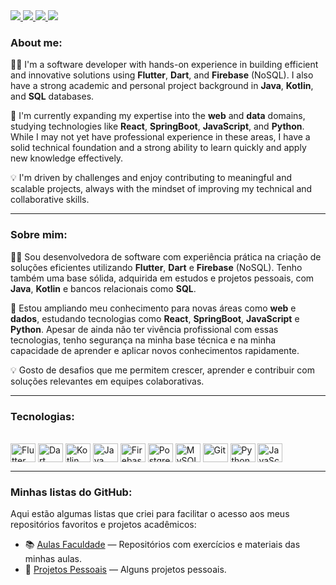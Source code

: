 <div> 
  <a href="https://www.linkedin.com/in/stefani-luvizotto-36025427b/" target="_blank">
    <img src="https://img.shields.io/badge/LinkedIn-0077B5?style=for-the-badge&logo=linkedin&logoColor=white">
  </a>
  <a href="mailto:stefani292005@gmail.com" target="_blank">
    <img src="https://img.shields.io/badge/Gmail-D14836?style=for-the-badge&logo=gmail&logoColor=white">
  </a> 
  <a href="https://www.codewars.com/users/Sluvizottodev/completed_solutions" target="_blank">
    <img src="https://img.shields.io/badge/Codewars-B1361E?style=for-the-badge&logo=codewars&logoColor=white">
  </a>
  <a href="https://gist.github.com/Sluvizottodev" target="_blank">
    <img src="https://img.shields.io/badge/Gist-181717?style=for-the-badge&logo=github&logoColor=white">
  </a>
</div>

### About me:

👩‍💻 I'm a software developer with hands-on experience in building efficient and innovative solutions using **Flutter**, **Dart**, and **Firebase** (NoSQL). I also have a strong academic and personal project background in **Java**, **Kotlin**, and **SQL** databases.

🚀 I'm currently expanding my expertise into the **web** and **data** domains, studying technologies like **React**, **SpringBoot**, **JavaScript**, and **Python**. While I may not yet have professional experience in these areas, I have a solid technical foundation and a strong ability to learn quickly and apply new knowledge effectively.

💡 I'm driven by challenges and enjoy contributing to meaningful and scalable projects, always with the mindset of improving my technical and collaborative skills.

---

### Sobre mim:

👩‍💻 Sou desenvolvedora de software com experiência prática na criação de soluções eficientes utilizando **Flutter**, **Dart** e **Firebase** (NoSQL). Tenho também uma base sólida, adquirida em estudos e projetos pessoais, com **Java**, **Kotlin** e bancos relacionais como **SQL**.

🚀 Estou ampliando meu conhecimento para novas áreas como **web** e **dados**, estudando tecnologias como **React**, **SpringBoot**, **JavaScript** e **Python**. Apesar de ainda não ter vivência profissional com essas tecnologias, tenho segurança na minha base técnica e na minha capacidade de aprender e aplicar novos conhecimentos rapidamente.

💡 Gosto de desafios que me permitem crescer, aprender e contribuir com soluções relevantes em equipes colaborativas.

---

### Tecnologias:

<div style="display: inline_block"><br>
  <img align="center" alt="Flutter"    height="30" width="40"
       src="https://cdn.jsdelivr.net/gh/devicons/devicon@latest/icons/flutter/flutter-original.svg" />
  <img align="center" alt="Dart"       height="30" width="40"
       src="https://cdn.jsdelivr.net/gh/devicons/devicon@latest/icons/dart/dart-original.svg" />
  <img align="center" alt="Kotlin"     height="30" width="40"
       src="https://cdn.jsdelivr.net/gh/devicons/devicon@latest/icons/kotlin/kotlin-original.svg" />
  <img align="center" alt="Java"       height="30" width="40"
       src="https://cdn.jsdelivr.net/gh/devicons/devicon@latest/icons/java/java-original.svg" />
  <img align="center" alt="Firebase"   height="30" width="40"
       src="https://cdn.jsdelivr.net/gh/devicons/devicon@latest/icons/firebase/firebase-plain.svg" />
  <img align="center" alt="PostgreSQL" height="30" width="40"
       src="https://cdn.jsdelivr.net/gh/devicons/devicon@latest/icons/postgresql/postgresql-original.svg" />
  <img align="center" alt="MySQL"      height="30" width="40"
       src="https://cdn.jsdelivr.net/gh/devicons/devicon@latest/icons/mysql/mysql-original.svg" />
  <img align="center" alt="Git"        height="30" width="40"
       src="https://cdn.jsdelivr.net/gh/devicons/devicon@latest/icons/git/git-original.svg" />
  <img align="center" alt="Python"     height="30" width="40"
       src="https://cdn.jsdelivr.net/gh/devicons/devicon@latest/icons/python/python-original.svg" />
  <img align="center" alt="JavaScript" height="30" width="40"
       src="https://cdn.jsdelivr.net/gh/devicons/devicon@latest/icons/javascript/javascript-original.svg" />
</div>

---
### Minhas listas do GitHub:

Aqui estão algumas listas que criei para facilitar o acesso aos meus repositórios favoritos e projetos acadêmicos:

- 📚 [Aulas Faculdade](https://github.com/stars/Sluvizottodev/lists/aulas-faculdade-facul-exe) — Repositórios com exercícios e materiais das minhas aulas.
- 🚀 [Projetos Pessoais](https://github.com/stars/Sluvizottodev/lists/projetos) — Alguns projetos pessoais.
